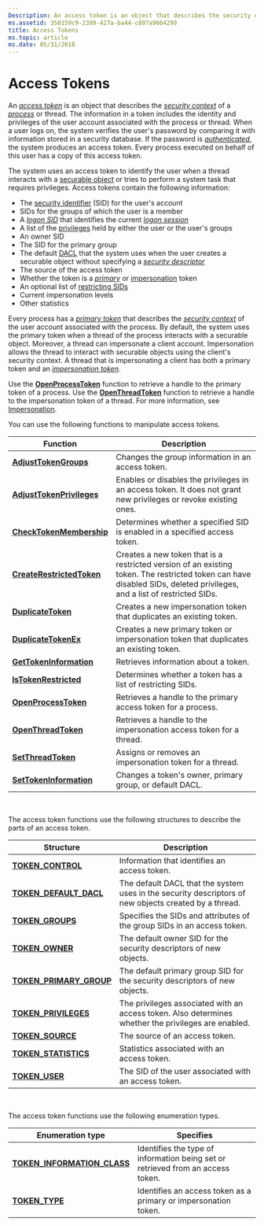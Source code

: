 ```yaml
---
Description: An access token is an object that describes the security context of a process or thread.
ms.assetid: 350159c9-2399-427a-ba44-c897a9664299
title: Access Tokens
ms.topic: article
ms.date: 05/31/2018
---
```


# Access Tokens

An [*access token*](https://docs.microsoft.com/windows/desktop/SecGloss/a-gly) is an object that describes the [*security context*](https://docs.microsoft.com/windows/desktop/SecGloss/s-gly) of a [*process*](https://docs.microsoft.com/windows/desktop/SecGloss/p-gly) or thread. The information in a token includes the identity and privileges of the user account associated with the process or thread. When a user logs on, the system verifies the user's password by comparing it with information stored in a security database. If the password is [*authenticated*](https://docs.microsoft.com/windows/desktop/SecGloss/a-gly), the system produces an access token. Every process executed on behalf of this user has a copy of this access token.

The system uses an access token to identify the user when a thread interacts with a [securable object](securable-objects.md) or tries to perform a system task that requires privileges. Access tokens contain the following information:

-   The [security identifier](security-identifiers.md) (SID) for the user's account
-   SIDs for the groups of which the user is a member
-   A [*logon SID*](https://docs.microsoft.com/windows/desktop/SecGloss/l-gly) that identifies the current [*logon session*](https://docs.microsoft.com/windows/desktop/SecGloss/l-gly)
-   A list of the [privileges](privileges.md) held by either the user or the user's groups
-   An owner SID
-   The SID for the primary group
-   The default [DACL](access-control-lists.md) that the system uses when the user creates a securable object without specifying a [*security descriptor*](https://docs.microsoft.com/windows/desktop/SecGloss/s-gly)
-   The source of the access token
-   Whether the token is a [*primary*](https://docs.microsoft.com/windows/desktop/SecGloss/p-gly) or [impersonation](client-impersonation.md) token
-   An optional list of [restricting SIDs](restricted-tokens.md)
-   Current impersonation levels
-   Other statistics

Every process has a [*primary token*](https://docs.microsoft.com/windows/desktop/SecGloss/p-gly) that describes the [*security context*](https://docs.microsoft.com/windows/desktop/SecGloss/s-gly) of the user account associated with the process. By default, the system uses the primary token when a thread of the process interacts with a securable object. Moreover, a thread can impersonate a client account. Impersonation allows the thread to interact with securable objects using the client's security context. A thread that is impersonating a client has both a primary token and an [*impersonation token*](https://docs.microsoft.com/windows/desktop/SecGloss/i-gly).

Use the [**OpenProcessToken**](https://msdn.microsoft.com/en-us/library/Aa379295(v=VS.85).aspx) function to retrieve a handle to the primary token of a process. Use the [**OpenThreadToken**](https://msdn.microsoft.com/en-us/library/Aa379296(v=VS.85).aspx) function to retrieve a handle to the impersonation token of a thread. For more information, see [Impersonation](client-impersonation.md).

You can use the following functions to manipulate access tokens.



| Function                                               | Description                                                                                                                                                            |
|--------------------------------------------------------|------------------------------------------------------------------------------------------------------------------------------------------------------------------------|
| [**AdjustTokenGroups**](https://msdn.microsoft.com/en-us/library/Aa375199(v=VS.85).aspx)         | Changes the group information in an access token.                                                                                                                      |
| [**AdjustTokenPrivileges**](https://msdn.microsoft.com/en-us/library/Aa375202(v=VS.85).aspx) | Enables or disables the privileges in an access token. It does not grant new privileges or revoke existing ones.                                                       |
| [**CheckTokenMembership**](https://msdn.microsoft.com/en-us/library/Aa376389(v=VS.85).aspx)   | Determines whether a specified SID is enabled in a specified access token.                                                                                             |
| [**CreateRestrictedToken**](https://msdn.microsoft.com/en-us/library/Aa446583(v=VS.85).aspx) | Creates a new token that is a restricted version of an existing token. The restricted token can have disabled SIDs, deleted privileges, and a list of restricted SIDs. |
| [**DuplicateToken**](https://msdn.microsoft.com/en-us/library/Aa446616(v=VS.85).aspx)               | Creates a new impersonation token that duplicates an existing token.                                                                                                   |
| [**DuplicateTokenEx**](https://msdn.microsoft.com/en-us/library/Aa446617(v=VS.85).aspx)           | Creates a new primary token or impersonation token that duplicates an existing token.                                                                                  |
| [**GetTokenInformation**](https://msdn.microsoft.com/en-us/library/Aa446671(v=VS.85).aspx)     | Retrieves information about a token.                                                                                                                                   |
| [**IsTokenRestricted**](https://msdn.microsoft.com/en-us/library/Aa379137(v=VS.85).aspx)         | Determines whether a token has a list of restricting SIDs.                                                                                                             |
| [**OpenProcessToken**](https://msdn.microsoft.com/en-us/library/Aa379295(v=VS.85).aspx)           | Retrieves a handle to the primary access token for a process.                                                                                                          |
| [**OpenThreadToken**](https://msdn.microsoft.com/en-us/library/Aa379296(v=VS.85).aspx)             | Retrieves a handle to the impersonation access token for a thread.                                                                                                     |
| [**SetThreadToken**](https://msdn.microsoft.com/en-us/library/Aa379590(v=VS.85).aspx)               | Assigns or removes an impersonation token for a thread.                                                                                                                |
| [**SetTokenInformation**](https://msdn.microsoft.com/en-us/library/Aa379591(v=VS.85).aspx)     | Changes a token's owner, primary group, or default DACL.                                                                                                               |



 

The access token functions use the following structures to describe the parts of an access token.



| Structure                                            | Description                                                                                           |
|------------------------------------------------------|-------------------------------------------------------------------------------------------------------|
| [**TOKEN\_CONTROL**](/windows/desktop/api/Winnt/ns-winnt-token_control)              | Information that identifies an access token.                                                          |
| [**TOKEN\_DEFAULT\_DACL**](/windows/desktop/api/Winnt/ns-winnt-token_default_dacl)   | The default DACL that the system uses in the security descriptors of new objects created by a thread. |
| [**TOKEN\_GROUPS**](/windows/desktop/api/Winnt/ns-winnt-token_groups)                | Specifies the SIDs and attributes of the group SIDs in an access token.                               |
| [**TOKEN\_OWNER**](/windows/desktop/api/Winnt/ns-winnt-token_owner)                  | The default owner SID for the security descriptors of new objects.                                    |
| [**TOKEN\_PRIMARY\_GROUP**](/windows/desktop/api/Winnt/ns-winnt-token_primary_group) | The default primary group SID for the security descriptors of new objects.                            |
| [**TOKEN\_PRIVILEGES**](/windows/desktop/api/Winnt/ns-winnt-token_privileges)        | The privileges associated with an access token. Also determines whether the privileges are enabled.   |
| [**TOKEN\_SOURCE**](/windows/desktop/api/Winnt/ns-winnt-token_source)                | The source of an access token.                                                                        |
| [**TOKEN\_STATISTICS**](/windows/desktop/api/Winnt/ns-winnt-token_statistics)        | Statistics associated with an access token.                                                           |
| [**TOKEN\_USER**](/windows/desktop/api/Winnt/ns-winnt-token_user)                    | The SID of the user associated with an access token.                                                  |



 

The access token functions use the following enumeration types.



| Enumeration type                                             | Specifies                                                                       |
|--------------------------------------------------------------|---------------------------------------------------------------------------------|
| [**TOKEN\_INFORMATION\_CLASS**](/windows/desktop/api/Winnt/ne-winnt-token_information_class) | Identifies the type of information being set or retrieved from an access token. |
| [**TOKEN\_TYPE**](/windows/desktop/api/Winnt/ne-winnt-token_type)                            | Identifies an access token as a primary or impersonation token.                 |



 

 

 



